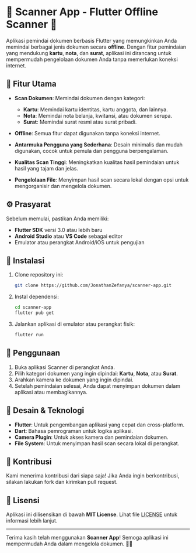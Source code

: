# 📱 **Scanner App - Flutter Offline Scanner** 📱

Aplikasi pemindai dokumen berbasis Flutter yang memungkinkan Anda memindai berbagai jenis dokumen secara **offline**. Dengan fitur pemindaian yang mendukung **kartu**, **nota**, dan **surat**, aplikasi ini dirancang untuk mempermudah pengelolaan dokumen Anda tanpa memerlukan koneksi internet.

## 🚀 **Fitur Utama**

- **Scan Dokumen**: Memindai dokumen dengan kategori:
  - **Kartu**: Memindai kartu identitas, kartu anggota, dan lainnya.
  - **Nota**: Memindai nota belanja, kwitansi, atau dokumen serupa.
  - **Surat**: Memindai surat resmi atau surat pribadi.
  
- **Offline**: Semua fitur dapat digunakan tanpa koneksi internet.

- **Antarmuka Pengguna yang Sederhana**: Desain minimalis dan mudah digunakan, cocok untuk pemula dan pengguna berpengalaman.

- **Kualitas Scan Tinggi**: Meningkatkan kualitas hasil pemindaian untuk hasil yang tajam dan jelas.

- **Pengelolaan File**: Menyimpan hasil scan secara lokal dengan opsi untuk mengorganisir dan mengelola dokumen.

## ⚙️ **Prasyarat**

Sebelum memulai, pastikan Anda memiliki:
- **Flutter SDK** versi 3.0 atau lebih baru
- **Android Studio** atau **VS Code** sebagai editor
- Emulator atau perangkat Android/iOS untuk pengujian

## 🔧 **Instalasi**

1. Clone repository ini:
   ```bash
   git clone https://github.com/JonathanZefanya/scanner-app.git
   ```

2. Instal dependensi:
   ```bash
   cd scanner-app
   flutter pub get
   ```

3. Jalankan aplikasi di emulator atau perangkat fisik:
   ```bash
   flutter run
   ```

## 📝 **Penggunaan**

1. Buka aplikasi Scanner di perangkat Anda.
2. Pilih kategori dokumen yang ingin dipindai: **Kartu**, **Nota**, atau **Surat**.
3. Arahkan kamera ke dokumen yang ingin dipindai.
4. Setelah pemindaian selesai, Anda dapat menyimpan dokumen dalam aplikasi atau membagikannya.

## 🎨 **Desain & Teknologi**

- **Flutter**: Untuk pengembangan aplikasi yang cepat dan cross-platform.
- **Dart**: Bahasa pemrograman untuk logika aplikasi.
- **Camera Plugin**: Untuk akses kamera dan pemindaian dokumen.
- **File System**: Untuk menyimpan hasil scan secara lokal di perangkat.

## 💬 **Kontribusi**

Kami menerima kontribusi dari siapa saja! Jika Anda ingin berkontribusi, silakan lakukan fork dan kirimkan pull request.

## 📄 **Lisensi**

Aplikasi ini dilisensikan di bawah **MIT License**. Lihat file [LICENSE](LICENSE) untuk informasi lebih lanjut.

---

Terima kasih telah menggunakan **Scanner App**! Semoga aplikasi ini mempermudah Anda dalam mengelola dokumen. 📄✨